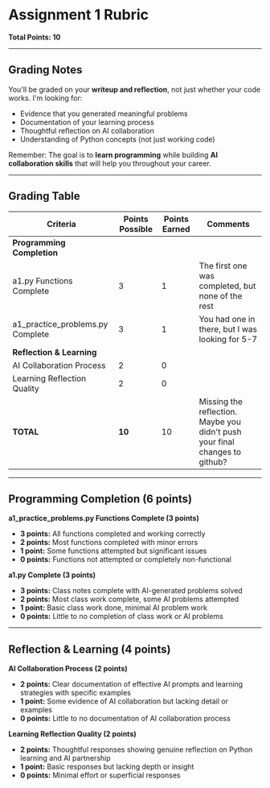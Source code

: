 # Assignment 1 Rubric
**Total Points: 10**

---

## Grading Notes

You'll be graded on your **writeup and reflection**, not just whether your code works. I'm looking for:
- Evidence that you generated meaningful problems
- Documentation of your learning process
- Thoughtful reflection on AI collaboration
- Understanding of Python concepts (not just working code)

Remember: The goal is to **learn programming** while building **AI collaboration skills** that will help you throughout your career.

---

## Grading Table

| Criteria | Points Possible | Points Earned | Comments |
|----------|----------------|---------------|----------|
| **Programming Completion** | | | |
| a1.py Functions Complete | 3 | 1 | The first one was completed, but none of the rest |
| a1_practice_problems.py Complete | 3 | 1 | You had one in there, but I was looking for 5-7 |
| **Reflection & Learning** | | | |
| AI Collaboration Process | 2 | 0 | |
| Learning Reflection Quality | 2 | 0 | |
| **TOTAL** | **10** | 10 | Missing the reflection.  Maybe you didn't push your final changes to github? |

---

## Programming Completion (6 points)

**a1_practice_problems.py Functions Complete (3 points)**
- **3 points:** All functions completed and working correctly
- **2 points:** Most functions completed with minor errors
- **1 point:** Some functions attempted but significant issues
- **0 points:** Functions not attempted or completely non-functional

**a1.py Complete (3 points)**
- **3 points:** Class notes complete with AI-generated problems solved
- **2 points:** Most class work complete, some AI problems attempted
- **1 point:** Basic class work done, minimal AI problem work
- **0 points:** Little to no completion of class work or AI problems

---

## Reflection & Learning (4 points)

**AI Collaboration Process (2 points)**
- **2 points:** Clear documentation of effective AI prompts and learning strategies with specific examples
- **1 point:** Some evidence of AI collaboration but lacking detail or examples
- **0 points:** Little to no documentation of AI collaboration process

**Learning Reflection Quality (2 points)**
- **2 points:** Thoughtful responses showing genuine reflection on Python learning and AI partnership
- **1 point:** Basic responses but lacking depth or insight
- **0 points:** Minimal effort or superficial responses
